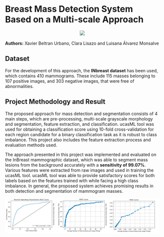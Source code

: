 # Breast Mass Detection System Based on a Multi-scale Approach

<p align="center">
  <img src="images/breast-mass.png">
</p>

**Authors:** Xavier Beltran Urbano, Clara Lisazo and Luisana Álvarez Monsalve

## Dataset

For the development of this approach, the **INbreast dataset** has been used, which contains 410 mammograms. These include 115 masses belonging to 107 positive images, and 303 negative images, that were free of abnormalities.

## Project Methodology and Result

The proposed approach for mass detection and segmentation consists of 4 main steps, which are pre-processing, multi-scale grayscale morphology and segmentation, feature extraction, and classification. ucasML tool was used for obtaining a classification score using 10-fold cross-validation for each region candidate for a binary classification task as it is robust to class imbalance. This project also includes the feature extraction process and evaluation methods used.

The approach presented in this project was implemented and evaluated on the InBreast mammographic dataset, which was able to segment mass lesions from the background accurately with a **sensitivity of 99.07%**. Various features were extracted from raw images and used in training the ucasML tool. ucasML tool was able to provide satisfactory scores for both labels based on the features trained with while facing a high class imbalance. In general, the proposed system achieves promising results in both detection and segmentation of mammogram masses.

<p align="center">
  <img src="images/Curves.png">
</p>
